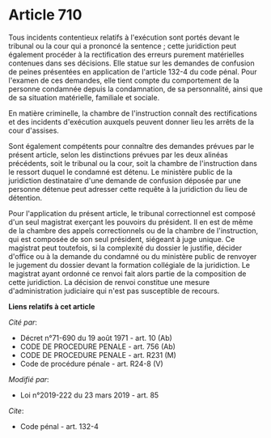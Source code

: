 # Article 710

Tous incidents contentieux relatifs à l'exécution sont portés devant le tribunal ou la cour qui a prononcé la sentence ;
cette juridiction peut également procéder à la rectification des erreurs purement matérielles contenues dans ses décisions.
Elle statue sur les demandes de confusion de peines présentées en application de l'article 132-4 du code pénal. Pour l'examen
de ces demandes, elle tient compte du comportement de la personne condamnée depuis la condamnation, de sa personnalité, ainsi
que de sa situation matérielle, familiale et sociale.

En matière criminelle, la chambre de l'instruction connaît des rectifications et des incidents d'exécution auxquels peuvent
donner lieu les arrêts de la cour d'assises.

Sont également compétents pour connaître des demandes prévues par le présent article, selon les distinctions prévues par les
deux alinéas précédents, soit le tribunal ou la cour, soit la chambre de l'instruction dans le ressort duquel le condamné est
détenu. Le ministère public de la juridiction destinataire d'une demande de confusion déposée par une personne détenue peut
adresser cette requête à la juridiction du lieu de détention.

Pour l'application du présent article, le tribunal correctionnel est composé d'un seul magistrat exerçant les pouvoirs du
président. Il en est de même de la chambre des appels correctionnels ou de la chambre de l'instruction, qui est composée de
son seul président, siégeant à juge unique. Ce magistrat peut toutefois, si la complexité du dossier le justifie, décider
d'office ou à la demande du condamné ou du ministère public de renvoyer le jugement du dossier devant la formation collégiale
de la juridiction. Le magistrat ayant ordonné ce renvoi fait alors partie de la composition de cette juridiction. La décision
de renvoi constitue une mesure d'administration judiciaire qui n'est pas susceptible de recours.

**Liens relatifs à cet article**

_Cité par_:

  - Décret n°71-690 du 19 août 1971 - art. 10 (Ab)
  - CODE DE PROCEDURE PENALE - art. 756 (Ab)
  - CODE DE PROCEDURE PENALE - art. R231 (M)
  - Code de procédure pénale - art. R24-8 (V)

_Modifié par_:

  - Loi n°2019-222 du 23 mars 2019 - art. 85

_Cite_:

  - Code pénal - art. 132-4

